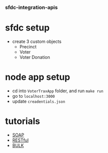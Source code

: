 ### sfdc-integration-apis

# sfdc setup

* create 3 custom objects
  * Precinct
  * Voter
  * Voter Donation

# node app setup

* cd into `VoterTraxApp` folder, and run `make run`
* go to `localhost:3000`
* update `creadentials.json`

# tutorials
  * [SOAP](./tutorials/SOAP)
  * [RESTful](./tutorials/RESTful)
  * [BULK](./tutorials/BULK)
